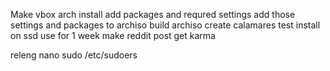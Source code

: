 Make vbox arch install
add packages and requred settings
add those settings and packages to archiso
build archiso 
create calamares
test 
install on ssd
use for 1 week 
make reddit post
get karma

releng
nano
sudo /etc/sudoers
